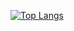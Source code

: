 [![Top Langs](https://github-readme-stats.vercel.app/api/top-langs/?username=effine)](https://github.com/anuraghazra/github-readme-stats)
